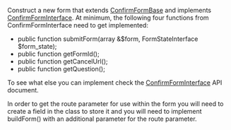 Construct a new form that extends [ConfirmFormBase](https://api.drupal.org/api/drupal/core%21lib%21Drupal%21Core%21Form%21ConfirmFormBase.php/class/ConfirmFormBase/8.3.x) and implements [ConfirmFormInterface](https://api.drupal.org/api/drupal/core%21lib%21Drupal%21Core%21Form%21ConfirmFormInterface.php/interface/ConfirmFormInterface/8.3.x). At minimum, the following four functions from ConfirmFormInterface need to get implemented:

* public function submitForm(array &$form, FormStateInterface $form\_state);
* public function getFormId();
* public function getCancelUrl();
* public function getQuestion();

To see what else you can implement check the [ConfirmFormInterface](https://api.drupal.org/api/drupal/core%21lib%21Drupal%21Core%21Form%21ConfirmFormInterface.php/interface/ConfirmFormInterface/8.3.x) API document.

In order to get the route parameter for use within the form you will need to create a field in the class to store it and you will need to implement buildForm() with an additional parameter for the route parameter.